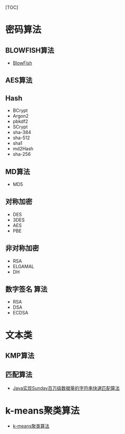 [TOC]



# 密码算法

## BLOWFISH算法

- [BlowFish](https://baike.baidu.com/item/BLOWFISH/1677776?fr=aladdin)

## AES算法

## Hash

- BCrypt
- Argon2
- pbkdf2
- SCrypt
- sha-384
- sha-512
- sha1
- md2Hash
- sha-256

## MD算法

- MD5

## 对称加密

- DES
- 3DES
- AES
- PBE

## 非对称加密

- RSA
- ELGAMAL
- DH

## 数字签名 算法

- RSA
- DSA
- ECDSA

# 文本类

## KMP算法

## 匹配算法

- [Java实现Sunday百万级数据量的字符串快速匹配算法](https://www.cnblogs.com/zhaosq/p/10578459.html)

# k-means聚类算法

- [k-means聚类算法](https://blog.csdn.net/le_le_name/article/details/51626680?spm=1001.2014.3001.5501)

